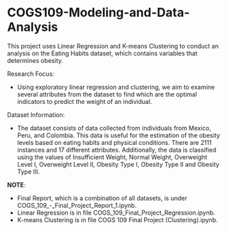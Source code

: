 # COGS109-Modeling-and-Data-Analysis

This project uses Linear Regression and K-means Clustering to conduct an analysis on the Eating Habits dataset, which contains variables that determines obesity. 

Research Focus:
- Using exploratory linear regression and clustering, we aim to examine several attributes from the dataset to find which are the optimal indicators to predict the weight of an individual.

Dataset Information:
- The dataset consists of data collected from individuals from Mexico, Peru, and Colombia. This data is useful for the estimation of the obesity levels based on eating habits and physical conditions. There are 2111 instances and 17 different attributes. Additionally, the data is classified using the values of Insufficient Weight, Normal Weight, Overweight Level I, Overweight Level II, Obesity Type I, Obesity Type II and Obesity Type III.

__NOTE__:
- Final Report, which is a combination of all datasets, is under COGS_109_-_Final_Project_Report_1.ipynb.
- Linear Regression is in file COGS_109_Final_Project_Regression.ipynb.
- K-means Clustering is in file COGS 109 Final Project (Clustering).ipynb.
